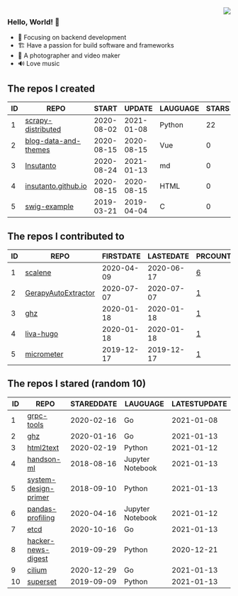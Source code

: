 <img align="right" src="https://github-readme-stats.vercel.app/api?username=Insutanto&show_icons=true&icon_color=CE1D2D&text_color=718096&bg_color=ffffff&hide_title=true" />

### Hello, World! 👋

- :orange_book: Focusing on backend development
- :building_construction: Have a passion for build software and frameworks
- :camera_flash: A photographer and video maker
- :loud_sound: Love music

<!--START_SECTION:my_github-->
## The repos I created
| ID |                                   REPO                                    |   START    |   UPDATE   | LAUGUAGE | STARS |
|----|---------------------------------------------------------------------------|------------|------------|----------|-------|
|  1 | [scrapy-distributed](https://github.com/Insutanto/scrapy-distributed)     | 2020-08-02 | 2021-01-08 | Python   |    22 |
|  2 | [blog-data-and-themes](https://github.com/Insutanto/blog-data-and-themes) | 2020-08-15 | 2020-08-15 | Vue      |     0 |
|  3 | [Insutanto](https://github.com/Insutanto/Insutanto)                       | 2020-08-24 | 2021-01-13 | md       |     0 |
|  4 | [insutanto.github.io](https://github.com/Insutanto/insutanto.github.io)   | 2020-08-15 | 2020-08-15 | HTML     |     0 |
|  5 | [swig-example](https://github.com/Insutanto/swig-example)                 | 2019-03-21 | 2019-04-04 | C        |     0 |

## The repos I contributed to
| ID |                                 REPO                                 | FIRSTDATE  | LASTEDATE  |                                         PRCOUNT                                          |
|----|----------------------------------------------------------------------|------------|------------|------------------------------------------------------------------------------------------|
|  1 | [scalene](https://github.com/emeryberger/scalene)                    | 2020-04-09 | 2020-06-17 | [6](https://github.com/emeryberger/scalene/pulls?q=is%3Apr+author%3AInsutanto)           |
|  2 | [GerapyAutoExtractor](https://github.com/Gerapy/GerapyAutoExtractor) | 2020-07-07 | 2020-07-07 | [1](https://github.com/Gerapy/GerapyAutoExtractor/pulls?q=is%3Apr+author%3AInsutanto)    |
|  3 | [ghz](https://github.com/bojand/ghz)                                 | 2020-01-18 | 2020-01-18 | [1](https://github.com/bojand/ghz/pulls?q=is%3Apr+author%3AInsutanto)                    |
|  4 | [liva-hugo](https://github.com/gethugothemes/liva-hugo)              | 2020-01-18 | 2020-01-18 | [1](https://github.com/gethugothemes/liva-hugo/pulls?q=is%3Apr+author%3AInsutanto)       |
|  5 | [micrometer](https://github.com/micrometer-metrics/micrometer)       | 2019-12-17 | 2019-12-17 | [1](https://github.com/micrometer-metrics/micrometer/pulls?q=is%3Apr+author%3AInsutanto) |

## The repos I stared (random 10)
| ID |                                    REPO                                     | STAREDDATE |     LAUGUAGE     | LATESTUPDATE |
|----|-----------------------------------------------------------------------------|------------|------------------|--------------|
|  1 | [grpc-tools](https://github.com/bradleyjkemp/grpc-tools)                    | 2020-02-16 | Go               | 2021-01-08   |
|  2 | [ghz](https://github.com/bojand/ghz)                                        | 2020-01-16 | Go               | 2021-01-13   |
|  3 | [html2text](https://github.com/Alir3z4/html2text)                           | 2020-02-19 | Python           | 2021-01-12   |
|  4 | [handson-ml](https://github.com/ageron/handson-ml)                          | 2018-08-16 | Jupyter Notebook | 2021-01-13   |
|  5 | [system-design-primer](https://github.com/donnemartin/system-design-primer) | 2018-09-10 | Python           | 2021-01-13   |
|  6 | [pandas-profiling](https://github.com/pandas-profiling/pandas-profiling)    | 2020-04-16 | Jupyter Notebook | 2021-01-12   |
|  7 | [etcd](https://github.com/etcd-io/etcd)                                     | 2020-10-16 | Go               | 2021-01-13   |
|  8 | [hacker-news-digest](https://github.com/polyrabbit/hacker-news-digest)      | 2019-09-29 | Python           | 2020-12-21   |
|  9 | [cilium](https://github.com/cilium/cilium)                                  | 2020-12-29 | Go               | 2021-01-13   |
| 10 | [superset](https://github.com/apache/superset)                              | 2019-09-09 | Python           | 2021-01-13   |

<!--END_SECTION:my_github-->
